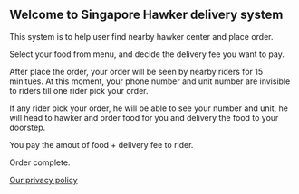 ## Welcome to Singapore Hawker delivery system

This system is to help user find nearby hawker center and place order.

Select your food from menu, and decide the delivery fee you want to pay. 

After place the order, your order will be seen by nearby riders for 15 minitues. At this moment, your phone number and unit number are invisible to riders till one rider pick your order.

If any rider pick your order, he will be able to see your number and unit, he will head to hawker and order food for you and delivery the food to your doorstep.

You pay the amout of food + delivery fee to rider. 

Order complete.

[Our privacy policy](privacy)

